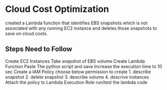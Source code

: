 # Cloud Cost Optimization
created a Lambda function that identifies EBS snapshots which is not associated with any running EC2 instance and deletes those snapshots to save on cloud costs.
## Steps Need to Follow
Create EC2 Instances
Take snapshot of EBS volume
Create Lambda Function
Paste The python script and save
Increase the execution time to 10 sec
Create a IAM Policy
  choose below permission to create
    1. describe snapshot
    2. delete snapshot
    3. describe volume
    4. descrive instances
Attach the policy to Lambda Execution Role
run/test the lambda code
